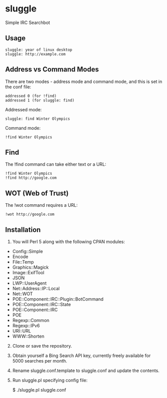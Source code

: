 # sluggle
Simple IRC Searchbot

## Usage

    sluggle: year of linux desktop
    sluggle: http://example.com

## Address vs Command Modes

There are two modes - address mode and command mode, and this is set in the conf file:

    addressed 0 (for !find)
    addressed 1 (for sluggle: find)

Addressed mode:

    sluggle: find Winter Olympics

Command mode:

    !find Winter Olympics

## Find

The !find command can take either text or a URL:

    !find Winter Olympics
    !find http://google.com

## WOT (Web of Trust)

The !wot command requires a URL:

    !wot http://google.com


## Installation

 1. You will Perl 5 along with the following CPAN modules:

  * Config::Simple
  * Encode
  * File::Temp
  * Graphics::Magick
  * Image::ExifTool
  * JSON
  * LWP::UserAgent
  * Net::Address::IP::Local
  * Net::WOT
  * POE::Component::IRC::Plugin::BotCommand
  * POE::Component::IRC::State
  * POE::Component::IRC
  * POE
  * Regexp::Common
  * Regexp::IPv6
  * URI::URL
  * WWW::Shorten

 2. Clone or save the repository.

 3. Obtain yourself a Bing Search API key, currently freely available for 5000 searches per month.

 4. Rename sluggle.conf.template to sluggle.conf and update the contents.

 5. Run sluggle.pl specifying config file:

    $ ./sluggle.pl sluggle.conf
